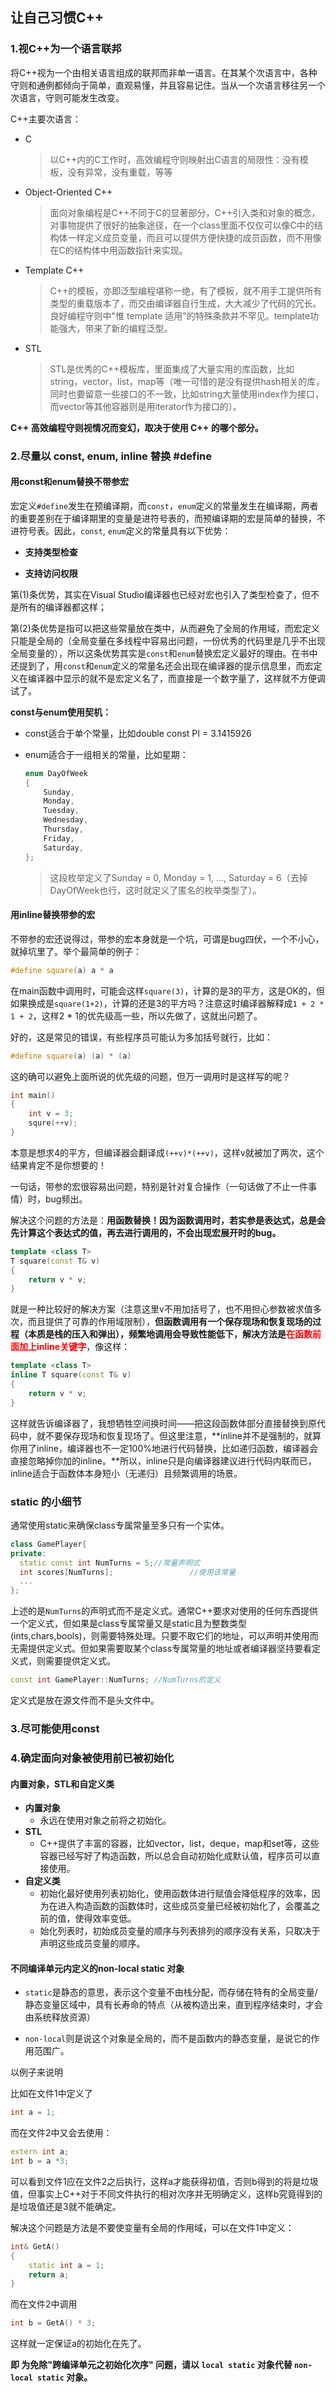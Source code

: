 ## 让自己习惯C++



### 1.视C++为一个语言联邦

将C++视为一个由相关语言组成的联邦而非单一语言。在其某个次语言中，各种守则和通例都倾向于简单，直观易懂，并且容易记住。当从一个次语言移往另一个次语言，守则可能发生改变。

C++主要次语言：

+ C

  > 以C++内的C工作时，高效编程守则映射出C语言的局限性：没有模板，没有异常，没有重载，等等

+ Object-Oriented C++

  > 面向对象编程是C++不同于C的显著部分，C++引入类和对象的概念，对事物提供了很好的抽象途径，在一个class里面不仅仅可以像C中的结构体一样定义成员变量，而且可以提供方便快捷的成员函数，而不用像在C的结构体中用函数指针来实现。

+ Template C++

  > C++的模板，亦即泛型编程堪称一绝，有了模板，就不用手工提供所有类型的重载版本了，而交由编译器自行生成，大大减少了代码的冗长。良好编程守则中"惟 template 适用"的特殊条款并不罕见。template功能强大，带来了新的编程泛型。

+ STL

  > STL是优秀的C++模板库，里面集成了大量实用的库函数，比如string，vector，list，map等（唯一可惜的是没有提供hash相关的库，同时也要留意一些接口的不一致，比如string大量使用index作为接口，而vector等其他容器则是用iterator作为接口的）。

**C++ 高效编程守则视情况而变幻，取决于使用 C++ 的哪个部分。**



### 2.尽量以 const, enum, inline 替换 #define

#### 用const和enum替换不带参宏

宏定义`#define`发生在预编译期，而`const`，`enum`定义的常量发生在编译期，两者的重要差别在于编译期里的变量是进符号表的，而预编译期的宏是简单的替换，不进符号表。因此，`const`, `enum`定义的常量具有以下优势：

+ **支持类型检查**

+ **支持访问权限**

第(1)条优势，其实在Visual Studio编译器也已经对宏也引入了类型检查了，但不是所有的编译器都这样；

第(2)条优势是指可以把这些常量放在类中，从而避免了全局的作用域，而宏定义只能是全局的（全局变量在多线程中容易出问题，一份优秀的代码里是几乎不出现全局变量的），所以这条优势其实是`const`和`enum`替换宏定义最好的理由。在书中还提到了，用`const`和`enum`定义的常量名还会出现在编译器的提示信息里，而宏定义在编译器中显示的就不是宏定义名了，而直接是一个数字量了，这样就不方便调试了。


**const与enum使用契机：**

+ const适合于单个常量，比如double const PI = 3.1415926

+ enum适合于一组相关的常量，比如星期：

  ```c++
  enum DayOfWeek
  {
      Sunday,
      Monday,
      Tuesday,
      Wednesday,
      Thursday,
      Friday,
      Saturday,
  };
  ```

  > 这段枚举定义了Sunday = 0, Monday = 1, …, Saturday = 6（去掉DayOfWeek也行，这时就定义了匿名的枚举类型了）。



#### 用inline替换带参的宏

不带参的宏还说得过，带参的宏本身就是一个坑，可谓是bug四伏，一个不小心，就掉坑里了。举个最简单的例子：

```c++
#define square(a) a * a
```

在main函数中调用时，可能会这样`square(3)`，计算的是3的平方，这是OK的，但如果换成是`square(1+2)`，计算的还是3的平方吗？注意这时编译器解释成`1 + 2 * 1 + 2`，这样2 * 1的优先级高一些，所以先做了，这就出问题了。

好的，这是常见的错误，有些程序员可能认为多加括号就行，比如：

```c++
#define square(a) (a) * (a)
```

这的确可以避免上面所说的优先级的问题，但万一调用时是这样写的呢？

```c++
int main()
{
    int v = 3;
    squre(++v);
}
```

本意是想求4的平方，但编译器会翻译成`(++v)*(++v)`，这样v就被加了两次，这个结果肯定不是你想要的！

一句话，带参的宏很容易出问题，特别是针对复合操作（一句话做了不止一件事情）时，bug频出。

解决这个问题的方法是：**用函数替换！因为函数调用时，若实参是表达式，总是会先计算这个表达式的值，再去进行调用的，不会出现宏展开时的bug。**

```c++
template <class T>
T square(const T& v)
{
    return v * v;
}
```

就是一种比较好的解决方案（注意这里v不用加括号了，也不用担心参数被求值多次，而且提供了可靠的作用域限制），**但函数调用有一个保存现场和恢复现场的过程（本质是栈的压入和弹出），频繁地调用会导致性能低下，解决方法是<font color = red>在函数前面加上inline关键字</font>**，像这样：

```c++
template <class T>
inline T square(const T& v)
{
    return v * v;
}
```

这样就告诉编译器了，我想牺牲空间换时间——把这段函数体部分直接替换到原代码中，就不要保存现场和恢复现场了。但这里注意，**inline并不是强制的，就算你用了inline，编译器也不一定100%地进行代码替换，比如递归函数，编译器会直接忽略掉你加的inline。**所以，inline只是向编译器建议进行代码内联而已，inline适合于函数体本身短小（无递归）且频繁调用的场景。

### static 的小细节

通常使用static来确保class专属常量至多只有一个实体。

```c++
class GamePlayer{
private:
  static const int NumTurns = 5;//常量声明式
  int scores[NumTurns];					//使用该常量
  ...
};
```

上述的是`NumTurns`的声明式而不是定义式。通常C++要求对使用的任何东西提供一个定义式，但如果是class专属常量又是static且为整数类型(ints,chars,bools)，则需要特殊处理。只要不取它们的地址，可以声明并使用而无需提供定义式。但如果需要取某个class专属常量的地址或者编译器坚持要看定义式，则需要提供定义式。

```c++
const int GamePlayer::NumTurns; //NumTurns的定义
```

定义式是放在源文件而不是头文件中。



### 3.尽可能使用const





### 4.确定面向对象被使用前已被初始化

#### 内置对象，STL和自定义类

+ **内置对象**
  + 永远在使用对象之前将之初始化。
+ **STL**
  + C++提供了丰富的容器，比如vector，list，deque，map和set等，这些容器已经写好了构造函数，所以总会自动初始化成默认值，程序员可以直接使用。
+ **自定义类**
  + 初始化最好使用列表初始化，使用函数体进行赋值会降低程序的效率，因为在进入构造函数的函数体时，这些成员变量已经被初始化了，会覆盖之前的值，使得效率变低。
  + 始化列表时，初始成员变量的顺序与列表排列的顺序没有关系，只取决于声明这些成员变量的顺序。



#### 不同编译单元内定义的non-local static 对象

+ `static`是静态的意思，表示这个变量不由栈分配，而存储在特有的全局变量/静态变量区域中，具有长寿命的特点（从被构造出来，直到程序结束时，才会由系统释放资源）

+ `non-local`则是说这个对象是全局的，而不是函数内的静态变量，是说它的作用范围广。

以例子来说明

比如在文件1中定义了

```c++
int a = 1;
```

而在文件2中又会去使用：

```c++
extern int a;
int b = a *3;
```

可以看到文件1应在文件2之后执行，这样a才能获得初值，否则b得到的将是垃圾值，但事实上C++对于不同文件执行的相对次序并无明确定义，这样b究竟得到的是垃圾值还是3就不能确定。

解决这个问题是方法是不要使变量有全局的作用域，可以在文件1中定义：

```c++
int& GetA()
{
	static int a = 1;
	return a;
}
```

而在文件2中调用

```c++
int b = GetA() * 3;
```

这样就一定保证a的初始化在先了。

**即 为免除"跨编译单元之初始化次序" 问题，请以 `local static` 对象代替 `non-local static` 对象。**

